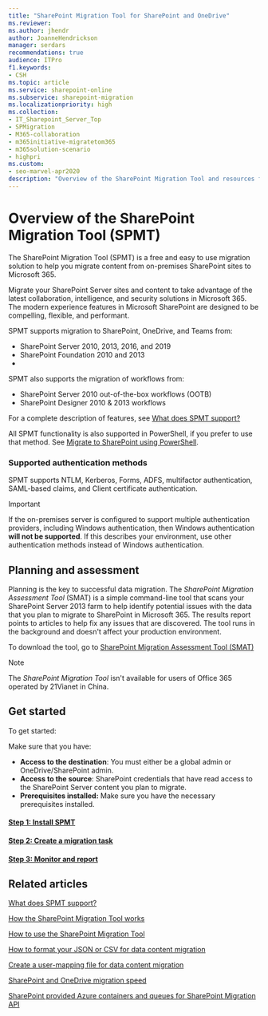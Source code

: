 ```yaml
---
title: "SharePoint Migration Tool for SharePoint and OneDrive"
ms.reviewer: 
ms.author: jhendr
author: JoanneHendrickson
manager: serdars
recommendations: true
audience: ITPro
f1.keywords:
- CSH
ms.topic: article
ms.service: sharepoint-online
ms.subservice: sharepoint-migration
ms.localizationpriority: high
ms.collection: 
- IT_Sharepoint_Server_Top
- SPMigration
- M365-collaboration
- m365initiative-migratetom365
- m365solution-scenario
- highpri
ms.custom:
- seo-marvel-apr2020
description: "Overview of the SharePoint Migration Tool and resources for download and support."
---
```


# Overview of the SharePoint Migration Tool (SPMT)

The SharePoint Migration Tool (SPMT) is a free and easy to use migration solution to help you migrate content from on-premises SharePoint sites to Microsoft 365.

Migrate your SharePoint Server sites and content to take advantage of the latest collaboration, intelligence, and security solutions in Microsoft 365. The modern experience features in Microsoft SharePoint are designed to be compelling, flexible, and performant.

SPMT supports migration to SharePoint, OneDrive, and Teams from:

- SharePoint Server 2010, 2013, 2016, and 2019
- SharePoint Foundation 2010 and 2013
- 
SPMT also supports the migration of workflows from:

- SharePoint Server 2010 out-of-the-box workflows (OOTB)
- SharePoint Designer 2010 & 2013 workflows

For a complete description of features, see [What does SPMT support?](what-is-supported-SPMT.md) 

All SPMT functionality is also supported in PowerShell, if you prefer to use that method. See [Migrate to SharePoint using PowerShell](overview-spmt-ps-cmdlets.md).

### Supported authentication methods

SPMT supports NTLM, Kerberos, Forms, ADFS, multifactor authentication, SAML-based claims, and Client certificate authentication.

> [!IMPORTANT]
> If the on-premises server is configured to support multiple authentication providers, including Windows authentication, then Windows authentication **will not be supported**. If this describes your environment, use other authentication methods instead of Windows authentication. 

## Planning and assessment

Planning is the key to successful data migration. The *SharePoint Migration Assessment Tool* (SMAT) is a simple command-line tool that scans your SharePoint Server 2013 farm to help identify potential issues with the data that you plan to migrate to SharePoint in Microsoft 365. The results report points to articles to help fix any issues that are discovered. The tool runs in the background and doesn't affect your production environment.
  
To download the tool, go to [SharePoint Migration Assessment Tool (SMAT)](https://www.microsoft.com/download/details.aspx?id=53598&amp;751be11f-ede8-5a0c-058c-2ee190a24fa6=True)
  
>[!NOTE]
>The *SharePoint Migration Tool* isn't available for users of Office 365 operated by 21Vianet in China.

## Get started

To get started:

Make sure that you have:

- **Access to the destination**: You must either be a global admin or OneDrive/SharePoint admin. 
- **Access to the source**: SharePoint credentials that have read access to the SharePoint Server content you plan to migrate.
- **Prerequisites installed:** Make sure you have the necessary prerequisites installed.

#### [Step 1: Install SPMT](how-to-use-the-sharepoint-migration-tool.md)
#### [Step 2: Create a migration task](spmt-create-task.md)
#### [Step 3: Monitor and report](using-the-sharepoint-migration-tool-reports.md)



## Related articles

[What does SPMT support?](what-is-supported-SPMT.md)

[How the SharePoint Migration Tool works](how-the-sharepoint-migration-tool-works.md)
  
[How to use the SharePoint Migration Tool](how-to-use-the-sharepoint-migration-tool.md)
  
[How to format your JSON or CSV for data content migration](how-to-format-your-csv-file-for-data-content-migration.md)
  
[Create a user-mapping file for data content migration](create-a-user-mapping-file-for-data-content-migration.md)
  
[SharePoint and OneDrive migration speed](sharepoint-online-and-onedrive-migration-speed.md)
  
[SharePoint provided Azure containers and queues for SharePoint Migration API](sharepoint-online-provided-azure-containers-and-queues-for-spo-migration-api.md)
  